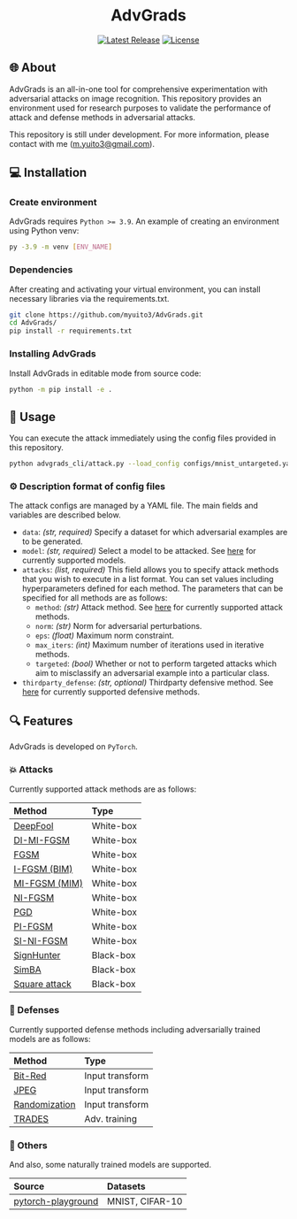 <div align="center">

# AdvGrads

[![Latest Release](https://img.shields.io/github/release/myuito3/AdvGrads.svg?&color=blue)](https://github.com/myuito3/AdvGrads/releases)
[![License](https://img.shields.io/badge/License-Apache_2.0-green.svg)](https://github.com/myuito3/AdvGrads/blob/master/LICENSE)

</div>

## 🌐 About
AdvGrads is an all-in-one tool for comprehensive experimentation with adversarial attacks on image recognition. This repository provides an environment used for research purposes to validate the performance of attack and defense methods in adversarial attacks.

This repository is still under development. For more information, please contact with me (m.yuito3@gmail.com).

## 💻 Installation

### Create environment
AdvGrads requires `Python >= 3.9`. An example of creating an environment using Python venv:
```bash
py -3.9 -m venv [ENV_NAME]
```

### Dependencies
After creating and activating your virtual environment, you can install necessary libraries via the requirements.txt.

```bash
git clone https://github.com/myuito3/AdvGrads.git
cd AdvGrads/
pip install -r requirements.txt
```

### Installing AdvGrads
Install AdvGrads in editable mode from source code:

```bash
python -m pip install -e .
```

## 🚀 Usage
You can execute the attack immediately using the config files provided in this repository.

```bash
python advgrads_cli/attack.py --load_config configs/mnist_untargeted.yaml
```

### ⚙ Description format of config files
The attack configs are managed by a YAML file. The main fields and variables are described below.

- `data`: _(str, required)_ Specify a dataset for which adversarial examples are to be generated.
- `model`: _(str, required)_ Select a model to be attacked. See [here](https://github.com/myuito3/AdvGrads/blob/main/advgrads/models/__init__.py) for currently supported models.
- `attacks`: _(list, required)_ This field allows you to specify attack methods that you wish to execute in a list format. You can set values including hyperparameters defined for each method. The parameters that can be specified for all methods are as follows:
  - `method`: _(str)_ Attack method. See [here](https://github.com/myuito3/AdvGrads/blob/main/advgrads/adversarial/__init__.py) for currently supported attack methods.
  - `norm`: _(str)_ Norm for adversarial perturbations.
  - `eps`: _(float)_ Maximum norm constraint.
  - `max_iters`: _(int)_ Maximum number of iterations used in iterative methods.
  - `targeted`: _(bool)_ Whether or not to perform targeted attacks which aim to misclassify an adversarial example into a particular class.
- `thirdparty_defense`: _(str, optional)_ Thirdparty defensive method. See [here](https://github.com/myuito3/AdvGrads/blob/main/advgrads/adversarial/__init__.py) for currently supported defensive methods.

## 🔍 Features
AdvGrads is developed on `PyTorch`.

### 💥 Attacks
Currently supported attack methods are as follows:

| Method                                                        | Type                |
| :------------------------------------------------------------ | :------------------ |
| [DeepFool](https://arxiv.org/abs/1511.04599)                  | White-box           |
| [DI-MI-FGSM](https://arxiv.org/abs/1803.06978)                | White-box           |
| [FGSM](https://arxiv.org/abs/1412.6572)                       | White-box           |
| [I-FGSM (BIM)](https://arxiv.org/abs/1607.02533)              | White-box           |
| [MI-FGSM (MIM)](https://arxiv.org/abs/1710.06081)             | White-box           |
| [NI-FGSM](https://arxiv.org/abs/1908.06281)                   | White-box           |
| [PGD](https://arxiv.org/abs/1706.06083)                       | White-box           |
| [PI-FGSM](https://arxiv.org/abs/2007.06765)                   | White-box           |
| [SI-NI-FGSM](https://arxiv.org/abs/1908.06281)                | White-box           |
| [SignHunter](https://openreview.net/forum?id=SygW0TEFwH)      | Black-box           |
| [SimBA](https://arxiv.org/abs/1905.07121)                     | Black-box           |
| [Square attack](https://arxiv.org/abs/1912.00049)             | Black-box           |

### 💠 Defenses
Currently supported defense methods including adversarially trained models are as follows:

| Method                                                  | Type                |
| :------------------------------------------------------ | :------------------ |
| [Bit-Red](https://arxiv.org/abs/1704.01155)             | Input transform     |
| [JPEG](https://arxiv.org/abs/1608.00853)                | Input transform     |
| [Randomization](https://arxiv.org/abs/1711.01991)       | Input transform     |
| [TRADES](https://arxiv.org/abs/1901.08573)              | Adv. training       |

### 🧩 Others
And also, some naturally trained models are supported.

| Source                                                                    | Datasets            |
| :------------------------------------------------------------------------ | :------------------ |
| [pytorch-playground](https://github.com/aaron-xichen/pytorch-playground)  | MNIST, CIFAR-10     |
